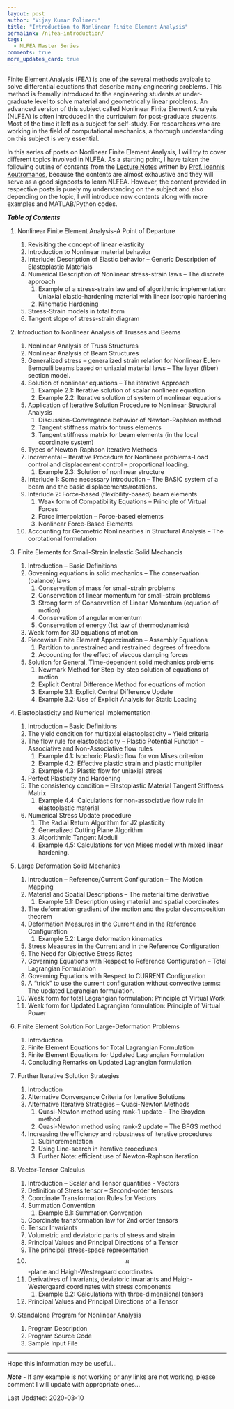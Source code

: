 ```yaml
---
layout: post
author: "Vijay Kumar Polimeru"
title: "Introduction to Nonlinear Finite Element Analysis"
permalink: /nlfea-introduction/
tags:
  - NLFEA Master Series
comments: true
more_updates_card: true
---
```

Finite Element Analysis (FEA) is one of the several methods avaibale to solve differential equations that describe many engineering problems. This method is
formally introduced to the engineering students at under-graduate level to solve material and geometrically linear problems. An advanced version of 
this subject called Nonlinear Finite Element Analysis (NLFEA) is often introduced in the curriculum for post-graduate students. Most of the time it left
as a subject for self-study. For researchers who are working in the field of computational mechanics, a thorough understanding on this subject is very
essential.

In this series of posts on Nonlinear Finite Element Analysis, I will try to cover different topics involved in NLFEA. As a starting point, I have taken 
the following outline of contents from the [Lecture Notes](https://www.researchgate.net/publication/269411458_Nonlinear_Finite_Element_Analysis_Notes) 
written by [Prof. Ioannis Koutromanos](https://www.researchgate.net/profile/Ioannis_Koutromanos), because the contents are almost exhaustive and they will serve
as a good signposts to learn NLFEA. However, the content provided in respective posts is purely my understanding on the subject and also depending on the topic, 
I will introduce new contents along with more examples and MATLAB/Python codes. 


***Table of Contents***


1. Nonlinear Finite Element Analysis–A Point of Departure
	1. Revisiting the concept of linear elasticity 
	1. Introduction to Nonlinear material behavior
	1. Interlude: Description of Elastic behavior – Generic Description of Elastoplastic Materials 
	1. Numerical Description of Nonlinear stress-strain laws – The discrete approach
		1. Example of a stress-strain law and of algorithmic implementation: Uniaxial elastic-hardening material with linear isotropic hardening 
		1. Kinematic Hardening 
	1. Stress-Strain models in total form 
	1. Tangent slope of stress-strain diagram 
	
1. Introduction to Nonlinear Analysis of Trusses and Beams
	1. Nonlinear Analysis of Truss Structures 
	1. Nonlinear Analysis of Beam Structures
	1. Generalized stress – generalized strain relation for Nonlinear Euler-Bernoulli beams based on uniaxial material laws – The layer (fiber) section model.
	1. Solution of nonlinear equations – The iterative Approach 
		1. Example 2.1: Iterative solution of scalar nonlinear equation
		1. Example 2.2: Iterative solution of system of nonlinear equations
	1. Application of Iterative Solution Procedure to Nonlinear Structural Analysis
		1. Discussion-Convergence behavior of Newton-Raphson method
		1. Tangent stiffness matrix for truss elements
		1. Tangent stiffness matrix for beam elements (in the local coordinate system)
	1. Types of Newton-Raphson Iterative Methods
	1. Incremental – Iterative Procedure for Nonlinear problems-Load control and displacement control – proportional loading.
		1. Example 2.3: Solution of nonlinear structure
	1. Interlude 1: Some necessary introduction – The BASIC system of a beam and the basic displacements/rotations.
	1. Interlude 2: Force-based (flexibility-based) beam elements 
		1. Weak form of Compatibility Equations – Principle of Virtual Forces 
		1. Force interpolation – Force-based elements
		1. Nonlinear Force-Based Elements
	1. Accounting for Geometric Nonlinearities in Structural Analysis – The corotational formulation

1. Finite Elements for Small-Strain Inelastic Solid Mechancis
	1. Introduction – Basic Definitions
	1. Governing equations in solid mechanics – The conservation (balance) laws
		1. Conservation of mass for small-strain problems 
		1. Conservation of linear momentum for small-strain problems
		1. Strong form of Conservation of Linear Momentum (equation of motion) 
		1. Conservation of angular momentum 
		1. Conservation of energy (1st law of thermodynamics)
	1. Weak form for 3D equations of motion 
	1. Piecewise Finite Element Approximation – Assembly Equations 
		1. Partition to unrestrained and restrained degrees of freedom 
		1. Accounting for the effect of viscous damping forces 
	1. Solution for General, Time-dependent solid mechanics problems
		1. Newmark Method for Step-by-step solution of equations of motion
		1. Explicit Central Difference Method for equations of motion
		1. Example 3.1: Explicit Central Difference Update 
		1. Example 3.2: Use of Explicit Analysis for Static Loading

1. Elastoplasticity and Numerical Implementation
	1. Introduction – Basic Definitions
	1. The yield condition for multiaxial elastoplasticity – Yield criteria
	1. The flow rule for elastoplasticity – Plastic Potential Function – Associative and Non-Associative flow rules 
		1. Example 4.1: Isochoric Plastic flow for von Mises criterion
		1. Example 4.2: Effective plastic strain and plastic multiplier
		1. Example 4.3: Plastic flow for uniaxial stress
	1. Perfect Plasticity and Hardening
	1. The consistency condition – Elastoplastic Material Tangent Stiffness Matrix
		1. Example 4.4: Calculations for non-associative flow rule in elastoplastic material
	1. Numerical Stress Update procedure 
		1. The Radial Return Algorithm for J2 plasticity
		1. Generalized Cutting Plane Algorithm 
		1. Algorithmic Tangent Moduli 
		1. Example 4.5: Calculations for von Mises model with mixed linear hardening.

1. Large Deformation Solid Mechanics
	1. Introduction – Reference/Current Configuration – The Motion Mapping
	1. Material and Spatial Descriptions – The material time derivative
		1. Example 5.1: Description using material and spatial coordinates 
	1. The deformation gradient of the motion and the polar decomposition theorem 
	1. Deformation Measures in the Current and in the Reference Configuration
		1. Example 5.2: Large deformation kinematics
	1. Stress Measures in the Current and in the Reference Configuration
	1. The Need for Objective Stress Rates
	1. Governing Equations with Respect to Reference Configuration – Total Lagrangian Formulation
	1. Governing Equations with Respect to CURRENT Configuration
	1. A “trick” to use the current configuration without convective terms: The updated Lagrangian formulation. 
	1. Weak form for total Lagrangian formulation: Principle of Virtual Work 
	1. Weak form for Updated Lagrangian formulation: Principle of Virtual Power 
	
1. Finite Element Solution For Large-Deformation Problems
	1. Introduction
	1. Finite Element Equations for Total Lagrangian Formulation
	1. Finite Element Equations for Updated Lagrangian Formulation
	1. Concluding Remarks on Updated Lagrangian formulation

1. Further Iterative Solution Strategies
	1. Introduction
	1. Alternative Convergence Criteria for Iterative Solutions
	1. Alternative Iterative Strategies – Quasi-Newton Methods
		1. Quasi-Newton method using rank-1 update – The Broyden method
		1. Quasi-Newton method using rank-2 update – The BFGS method
	1. Increasing the efficiency and robustness of iterative procedures 
		1. Subincrementation
		1. Using Line-search in iterative procedures 
		1. Further Note: efficient use of Newton-Raphson iteration
		
1. Vector-Tensor Calculus
	1. Introduction – Scalar and Tensor quantities - Vectors 
	1. Definition of Stress tensor – Second-order tensors
	1. Coordinate Transformation Rules for Vectors
	1. Summation Convention
		1. Example 8.1: Summation Convention
	1. Coordinate transformation law for 2nd order tensors
	1. Tensor Invariants
	1. Volumetric and deviatoric parts of stress and strain
	1. Principal Values and Principal Directions of a Tensor 
	1. The principal stress-space representation
	1. $$ \pi $$-plane and Haigh-Westergaard coordinates
	1. Derivatives of Invariants, deviatoric invariants and Haigh-Westergaard coordinates with stress components
		1. Example 8.2: Calculations with three-dimensional tensors
	1. Principal Values and Principal Directions of a Tensor

1. Standalone Program for Nonlinear Analysis
	1. Program Description
	1. Program Source Code 
	1. Sample Input File
	
---
Hope this information may be useful…

***Note*** - If any example is not working or any links are not working, please comment I will update with appropriate ones…

Last Updated: 2020-03-10	